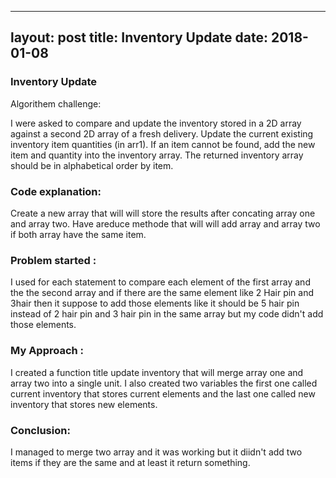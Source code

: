 
---
layout: post
title: Inventory Update 
date: 2018-01-08
---

### Inventory Update

Algorithem challenge:

I were asked to compare and update the inventory stored in a 2D array against a second 2D array of a fresh delivery. Update the current existing inventory item quantities (in arr1). If an item cannot be found, add the new item and quantity into the inventory array. The returned inventory array should be in alphabetical order by item.

### Code explanation: 

Create a new array that will will store the results after concating  array one and array two.
Have areduce methode that will will add array and array  two if both array have the same item.

### Problem started :

I  used for each statement to compare each element of the first array and the the second array and if there are the same element like 2 Hair pin and  3hair then it suppose to add those elements like it should be 5 hair pin instead of 2 hair pin and  3 hair pin in the same array but my code didn't add those elements.

###  My Approach :
I created a function title  update inventory that will merge array one and array two  into a single unit. I also created two variables the first one called current  inventory that stores current elements and the last one  called  new inventory that stores new elements.

### Conclusion:

I managed to merge two array and it was working  but it diidn't add two items if they are the same  and at least it return something.



